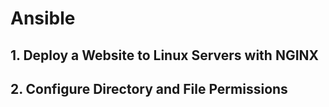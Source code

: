 # Ansible


## 1. Deploy a Website to Linux Servers with NGINX

## 2. Configure Directory and File Permissions
